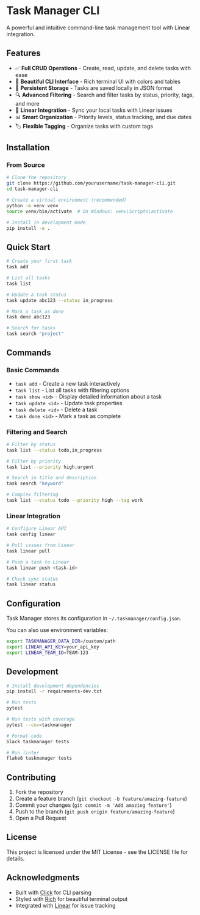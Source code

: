 # Task Manager CLI

A powerful and intuitive command-line task management tool with Linear integration.

## Features

- ✅ **Full CRUD Operations** - Create, read, update, and delete tasks with ease
- 🎨 **Beautiful CLI Interface** - Rich terminal UI with colors and tables
- 💾 **Persistent Storage** - Tasks are saved locally in JSON format
- 🔍 **Advanced Filtering** - Search and filter tasks by status, priority, tags, and more
- 🔄 **Linear Integration** - Sync your local tasks with Linear issues
- 📊 **Smart Organization** - Priority levels, status tracking, and due dates
- 🏷️ **Flexible Tagging** - Organize tasks with custom tags

## Installation

### From Source

```bash
# Clone the repository
git clone https://github.com/yourusername/task-manager-cli.git
cd task-manager-cli

# Create a virtual environment (recommended)
python -m venv venv
source venv/bin/activate  # On Windows: venv\Scripts\activate

# Install in development mode
pip install -e .
```

## Quick Start

```bash
# Create your first task
task add

# List all tasks
task list

# Update a task status
task update abc123 --status in_progress

# Mark a task as done
task done abc123

# Search for tasks
task search "project"
```

## Commands

### Basic Commands

- `task add` - Create a new task interactively
- `task list` - List all tasks with filtering options
- `task show <id>` - Display detailed information about a task
- `task update <id>` - Update task properties
- `task delete <id>` - Delete a task
- `task done <id>` - Mark a task as complete

### Filtering and Search

```bash
# Filter by status
task list --status todo,in_progress

# Filter by priority
task list --priority high,urgent

# Search in title and description
task search "keyword"

# Complex filtering
task list --status todo --priority high --tag work
```

### Linear Integration

```bash
# Configure Linear API
task config linear

# Pull issues from Linear
task linear pull

# Push a task to Linear
task linear push <task-id>

# Check sync status
task linear status
```

## Configuration

Task Manager stores its configuration in `~/.taskmanager/config.json`.

You can also use environment variables:

```bash
export TASKMANAGER_DATA_DIR=/custom/path
export LINEAR_API_KEY=your_api_key
export LINEAR_TEAM_ID=TEAM-123
```

## Development

```bash
# Install development dependencies
pip install -r requirements-dev.txt

# Run tests
pytest

# Run tests with coverage
pytest --cov=taskmanager

# Format code
black taskmanager tests

# Run linter
flake8 taskmanager tests
```

## Contributing

1. Fork the repository
2. Create a feature branch (`git checkout -b feature/amazing-feature`)
3. Commit your changes (`git commit -m 'Add amazing feature'`)
4. Push to the branch (`git push origin feature/amazing-feature`)
5. Open a Pull Request

## License

This project is licensed under the MIT License - see the LICENSE file for details.

## Acknowledgments

- Built with [Click](https://click.palletsprojects.com/) for CLI parsing
- Styled with [Rich](https://rich.readthedocs.io/) for beautiful terminal output
- Integrated with [Linear](https://linear.app/) for issue tracking